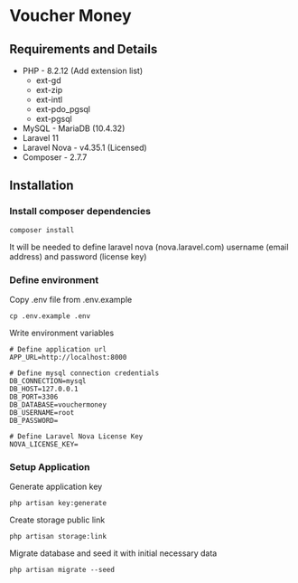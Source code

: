 # Voucher Money

## Requirements and Details

- PHP - 8.2.12 (Add extension list)
  - ext-gd
  - ext-zip
  - ext-intl
  - ext-pdo_pgsql
  - ext-pgsql
- MySQL - MariaDB (10.4.32)
- Laravel 11
- Laravel Nova - v4.35.1 (Licensed)
- Composer - 2.7.7

## Installation

### Install composer dependencies
```shell
composer install
```

It will be needed to define laravel nova (nova.laravel.com) username (email address) and password (license key)

### Define environment

Copy .env file from .env.example

```shell
cp .env.example .env
```

Write environment variables

```dotenv
# Define application url
APP_URL=http://localhost:8000

# Define mysql connection credentials
DB_CONNECTION=mysql
DB_HOST=127.0.0.1
DB_PORT=3306
DB_DATABASE=vouchermoney
DB_USERNAME=root
DB_PASSWORD=

# Define Laravel Nova License Key
NOVA_LICENSE_KEY=
```

### Setup Application

Generate application key
```shell
php artisan key:generate
```

Create storage public link
```shell
php artisan storage:link
```

Migrate database and seed it with initial necessary data
```shell
php artisan migrate --seed
```

